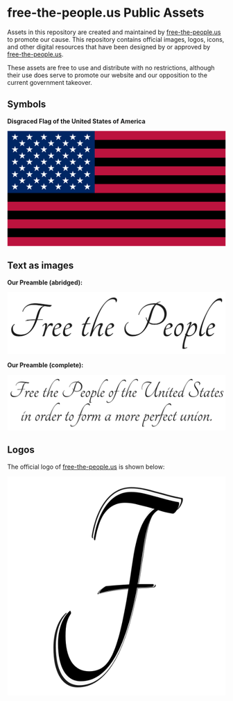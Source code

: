 # free-the-people.us Public Assets

Assets in this repository are created and maintained by [free-the-people.us](https://free-the-people.us) to promote our cause. This repository contains official images, logos, icons, and other digital resources that have been designed by or approved by [free-the-people.us](https://free-the-people.us).

These assets are free to use and distribute with no restrictions, although their use does serve to promote our website and our opposition to the current government takeover.

## Symbols

**Disgraced Flag of the United States of America**

![A modified American flag in the vertical orientation. The white stripes of the original flag have been replaced with black stripes](./symbols/protest-flag.jpg)

## Text as images

**Our Preamble (abridged):**

![Stylized script, similar to that used in the United States Constitution, containing the text "Free the People"](./text/preamble-abridged.png)

**Our Preamble (complete):**

![Stylized script, similar to that used in the United States Constitution, containing the text "Free the People of the United States in order to create a more perfect union."](./text/preamble.png)

## Logos

The official logo of [free-the-people.us](https://free-the-people.us) is shown below:


![free-the-people.us official logo image. The image is a stylized letter "F" in black text on a transparent background. The top and the bottom of the letter have extra lines above and below as if a larger copy of the letter is placed behind it and partially obscured by a white outline.](./logos/free-the-people/logo.png)


